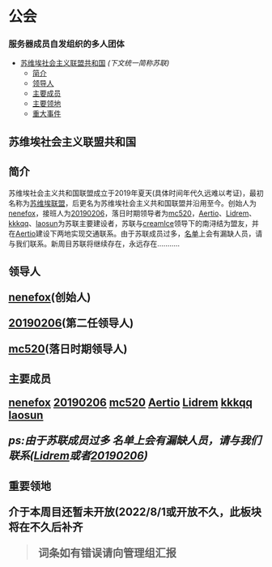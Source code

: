 # 公会
### 服务器成员自发组织的多人团体

- [苏维埃社会主义联盟共和国](#1) *(下文统一简称苏联)*
	* [简介](#1.1)
	* [领导人](#1.2)
	* [主要成员](#1.3)
	* [主要领地](#1.4)
	* [重大事件](#1.5)



<h2 id="1">
苏维埃社会主义联盟共和国

<h2 id="1.1">

## 简介

苏维埃社会主义共和国联盟成立于2019年夏天(具体时间年代久远难以考证)，最初名称为[苏维埃联盟](/Entry/swalm.md)，后更名为苏维埃社会主义共和国联盟并沿用至今。创始人为[nenefox](/players/nenefox)，接班人为[20190206](/players/20190206.md)，落日时期领导者为[mc520](/players/mc520.md)，[Aertio](/players/Aertio.md)、[Lidrem](/players/Lidrem.md)、[kkkqq](/players/kkkqq.md)、[laosun](/players/laosun.md)为苏联主要建设者，苏联与[creamIce](/players/creamlce.md)领导下的南浔结为盟友，并在[Aertio](/players/Aertio.md)建设下两地实现交通联系。由于苏联成员过多，[名单](#1.3)上会有漏缺人员，请与我们联系。新周目苏联将继续存在，永远存在...........
<h2 id="1.2">
领导人

[nenefox](/players/nenefox)(创始人)

[20190206](/players/20190206.md)(第二任领导人)

[mc520](/players/mc520.md)(落日时期领导人)

<h2 id="1.3">
主要成员

[nenefox](/players/nenefox)
[20190206](/players/20190206.md)
[mc520](/players/mc520.md)
[Aertio](/players/Aertio.md)
[Lidrem](/players/Lidrem.md)
[kkkqq](/players/kkkqq.md)
[laosun](/players/laosun.md)

*ps:由于苏联成员过多 名单上会有漏缺人员，请与我们联系([Lidrem](/players/Lidrem.md)或者[20190206](/players/20190206.md))*

<h2 id="1.4">
重要领地

**介于本周目还暂未开放(2022/8/1或开放不久，此板块将在不久后补齐**



>词条如有错误请向管理组汇报
